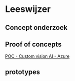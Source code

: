 # Leeswijzer

## Concept onderzoek

## Proof of concepts

[POC - Custom vision AI - Azure][Onderzoek customAI.pdf]

## prototypes







[Schematische Cognitive Service.xlsx]:https://github.com/teundeclercq/Research-AI-services/files/5765295/Schematische.Cognitive.Service.xlsx
[Onderzoek customAI.pdf]:https://github.com/teundeclercq/Research-AI-services/files/5768963/Onderzoek.customAI.pdf
